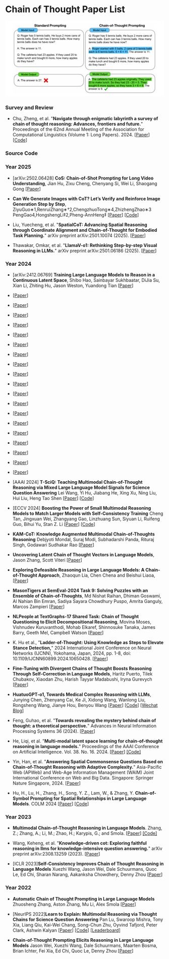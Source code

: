 # Chain of Thought Paper List 



<p align="center">
<img src="https://github.com/Event-AHU/Chain_of_Thought_Paper_List/blob/main/CoT_figure.png" width="800">
</p>


### Survey and Review 

* Chu, Zheng, et al. "**Navigate through enigmatic labyrinth a survey of chain of thought reasoning: Advances, frontiers and future.**" Proceedings of the 62nd Annual Meeting of the Association for Computational Linguistics (Volume 1: Long Papers). 2024.
  [[Paper](https://aclanthology.org/2024.acl-long.65/)]
  [[Code](https://github.com/zchuz/CoT-Reasoning-Survey)] 

### Source Code 






### Year 2025 


* [arXiv:2502.06428] **CoS: Chain-of-Shot Prompting for Long Video Understanding**, 
  Jian Hu, Zixu Cheng, Chenyang Si, Wei Li, Shaogang Gong
  [[Paper](https://arxiv.org/abs/2502.06428)]
  
* **Can We Generate Images with CoT? Let’s Verify and Reinforce Image Generation Step by Step**, ZiyuGuo∗1,RenruiZhang∗†2,ChengzhuoTong∗4,ZhizhengZhao∗3 PengGao4,HongshengLi‡2,Pheng-AnnHeng‡ 
  [[Paper](https://arxiv.org/pdf/2501.13926)]
  [[Code](https://github.com/ZiyuGuo99/Image-Generation-CoT)] 
  
* Liu, Yuecheng, et al. "**SpatialCoT: Advancing Spatial Reasoning through Coordinate Alignment and Chain-of-Thought for Embodied Task Planning.**"
  arXiv preprint arXiv:2501.10074 (2025).
  [[Paper](https://arxiv.org/pdf/2501.10074)]
  
* Thawakar, Omkar, et al. "**LlamaV-o1: Rethinking Step-by-step Visual Reasoning in LLMs.**" arXiv preprint arXiv:2501.06186 (2025).
  [[Paper](https://arxiv.org/abs/2501.06186)]
  

### Year 2024 

* [arXiv:2412.06769] **Training Large Language Models to Reason in a Continuous Latent Space**, 
  Shibo Hao, Sainbayar Sukhbaatar, DiJia Su, Xian Li, Zhiting Hu, Jason Weston, Yuandong Tian
  [[Paper](https://arxiv.org/abs/2412.06769)]

* [[Paper]()] 

* [[Paper]()] 

* [[Paper]()] 

* [[Paper]()] 

* [[Paper]()] 

* [[Paper]()] 

* [[Paper]()] 

* [[Paper]()] 

* [[Paper]()] 

* [[Paper]()] 

* [[Paper]()] 

* [[Paper]()] 

* [[Paper]()] 

* [[Paper]()] 

* [[Paper]()] 

* [[Paper]()] 

* [[Paper]()] 

* [[Paper]()] 

* [[Paper]()] 

* [AAAI 2024] **T-SciQ: Teaching Multimodal Chain-of-Thought Reasoning via Mixed Large Language Model Signals for Science Question Answering**
  Lei Wang, Yi Hu, Jiabang He, Xing Xu, Ning Liu, Hui Liu, Heng Tao Shen
  [[Paper](https://arxiv.org/abs/2305.03453)]
  [[Code](https://github.com/T-SciQ/T-SciQ)]

* [ECCV 2024] **Boosting the Power of Small Multimodal Reasoning Models to Match Larger Models with Self-Consistency Training**
  Cheng Tan, Jingxuan Wei, Zhangyang Gao, Linzhuang Sun, Siyuan Li, Ruifeng Guo, Bihui Yu, Stan Z. Li
  [[Paper](https://arxiv.org/abs/2311.14109)]
  [[Code](https://github.com/chengtan9907/mc-cot)]

* **KAM-CoT: Knowledge Augmented Multimodal Chain-of-Thoughts Reasoning**
  Debjyoti Mondal, Suraj Modi, Subhadarshi Panda, Rituraj Singh, Godawari Sudhakar Rao
  [[Paper](https://arxiv.org/abs/2401.12863)] 


* **Uncovering Latent Chain of Thought Vectors in Language Models**,
  Jason Zhang, Scott Viteri
  [[Paper](https://arxiv.org/abs/2409.14026)] 

* **Exploring Defeasible Reasoning in Large Language Models: A Chain-of-Thought Approach**,
  Zhaoqun Lia, Chen Chena and Beishui Liaoa,
  [[Paper](https://collegepublications.co.uk/downloads/LNGAI00004.pdf#page=136)] 

* **MasonTigers at SemEval-2024 Task 9: Solving Puzzles with an Ensemble of Chain-of-Thoughts**, 
  Md Nishat Raihan, Dhiman Goswami, Al Nahian Bin Emran, Sadiya Sayara Chowdhury Puspo, Amrita Ganguly, Marcos Zampieri
  [[Paper](https://arxiv.org/abs/2403.14982)] 

* **NLPeople at TextGraphs-17 Shared Task: Chain of Thought Questioning to Elicit Decompositional Reasoning**,
  Movina Moses, Vishnudev Kuruvanthodi, Mohab Elkaref, Shinnosuke Tanaka, James Barry, Geeth Mel, Campbell Watson
  [[Paper](https://aclanthology.org/2024.textgraphs-1.13.pdf)]  

* K. Hu et al., "**Ladder-of-Thought: Using Knowledge as Steps to Elevate Stance Detection,**" 2024 International Joint Conference on Neural Networks (IJCNN), Yokohama, Japan, 2024, pp. 1-8, doi: 10.1109/IJCNN60899.2024.10650428.
  [[Paper](https://ieeexplore.ieee.org/abstract/document/10650428)] 

* **Fine-Tuning with Divergent Chains of Thought Boosts Reasoning Through Self-Correction in Language Models**,
  Haritz Puerto, Tilek Chubakov, Xiaodan Zhu, Harish Tayyar Madabushi, Iryna Gurevych
  [[Paper](https://openreview.net/forum?id=u4whlT6xKO)] 
  
* **HuatuoGPT-o1, Towards Medical Complex Reasoning with LLMs**,
  Junying Chen, Zhenyang Cai, Ke Ji, Xidong Wang, Wanlong Liu, Rongsheng Wang, Jianye Hou, Benyou Wang
  [[Paper](https://arxiv.org/abs/2412.18925)]
  [[Code](https://github.com/FreedomIntelligence/HuatuoGPT-o1)]
  [[Wechat Blog](https://mp.weixin.qq.com/s/IO8k4VEuq9SuIQy71yoZ_g)] 

* Feng, Guhao, et al. "**Towards revealing the mystery behind chain of thought: a theoretical perspective.**"
  Advances in Neural Information Processing Systems 36 (2024).
  [[Paper](https://proceedings.neurips.cc/paper_files/paper/2023/hash/dfc310e81992d2e4cedc09ac47eff13e-Abstract-Conference.html)]

* He, Liqi, et al. "**Multi-modal latent space learning for chain-of-thought reasoning in language models.**"
  Proceedings of the AAAI Conference on Artificial Intelligence. Vol. 38. No. 16. 2024.
  [[Paper](http://arxiv.org/abs/2312.08762)]
  [[Code]](https://github.com/shimurenhlq/DPMM-COT)

* Yin, Han, et al. "**Answering Spatial Commonsense Questions Based on Chain-of-Thought Reasoning with Adaptive Complexity.**" Asia-Pacific Web (APWeb) and Web-Age Information Management (WAIM) Joint International Conference on Web and Big Data. Singapore: Springer Nature Singapore, 2024.
  [[Paper](https://link.springer.com/chapter/10.1007/978-981-97-7232-2_13)]

* Hu, H., Lu, H., Zhang, H., Song, Y. Z., Lam, W., & Zhang, Y. **Chain-of-Symbol Prompting for Spatial Relationships in Large Language Models**. COLM 2024 
  [[Paper](https://openreview.net/pdf?id=Hvq9RtSoHG)]
  [[Code](https://github.com/hanxuhu/chain-of-symbol-planning)]



### Year 2023 

* **Multimodal Chain-of-Thought Reasoning in Language Models**.
  Zhang, Z.; Zhang, A.; Li, M.; Zhao, H.; Karypis, G.; and Smola.
  [[Paper](https://arxiv.org/abs/2302.00923)]
  [[Code]](https://github.com/amazon-science/mm-cot)
  
* Wang, Keheng, et al. "**Knowledge-driven cot: Exploring faithful reasoning in llms for knowledge-intensive question answering.**"
  arXiv preprint arXiv:2308.13259 (2023).
  [[Paper](https://ojs.aaai.org/index.php/AAAI/article/view/29776)]

* [ICLR 2023]**Self-Consistency Improves Chain of Thought Reasoning in Language Models**
  Xuezhi Wang, Jason Wei, Dale Schuurmans, Quoc Le, Ed Chi, Sharan Narang, Aakanksha Chowdhery, Denny Zhou
  [[Paper](https://arxiv.org/abs/2203.11171)]

### Year 2022

* **Automatic Chain of Thought Prompting in Large Language Models**
  Zhuosheng Zhang, Aston Zhang, Mu Li, Alex Smola
  [[Paper](https://arxiv.org/abs/2210.03493)]

* [NeurIPS 2022]**Learn to Explain: Multimodal Reasoning via Thought Chains for Science Question Answering**
  Pan Lu, Swaroop Mishra, Tony Xia, Liang Qiu, Kai-Wei Chang, Song-Chun Zhu, Oyvind Tafjord, Peter Clark, Ashwin Kalyan
  [[Paper](https://arxiv.org/abs/2209.09513)]
  [[Code](https://github.com/lupantech/ScienceQA?tab=readme-ov-file)]
  [[Leaderboard](https://scienceqa.github.io/leaderboard.html)]

* **Chain-of-Thought Prompting Elicits Reasoning in Large Language Models**
  Jason Wei, Xuezhi Wang, Dale Schuurmans, Maarten Bosma, Brian Ichter, Fei Xia, Ed Chi, Quoc Le, Denny Zhou
  [[Paper](https://arxiv.org/abs/2201.11903)]

  
